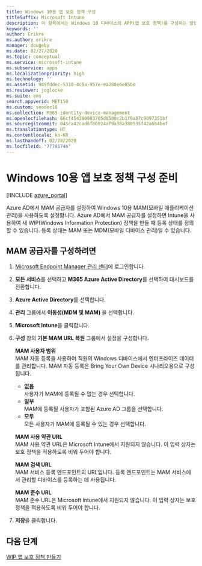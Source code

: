 ```yaml
---
title: Windows 10용 앱 보호 정책 구성
titleSuffix: Microsoft Intune
description: 이 항목에서는 Windows 10 디바이스의 APP(앱 보호 정책)를 구성하는 방법을 설명합니다.
keywords: ''
author: Erikre
ms.author: erikre
manager: dougeby
ms.date: 02/27/2020
ms.topic: conceptual
ms.service: microsoft-intune
ms.subservice: apps
ms.localizationpriority: high
ms.technology: ''
ms.assetid: 949fddec-5318-4c9a-957e-ea260e6e05be
ms.reviewer: joglocke
ms.suite: ems
search.appverid: MET150
ms.custom: seodec18
ms.collection: M365-identity-device-management
ms.openlocfilehash: 66cf454290903705d8500c2b1f9a07c9097351bf
ms.sourcegitcommit: 045ca42cad6f86024af9a38a380535f42a6b4bef
ms.translationtype: HT
ms.contentlocale: ko-KR
ms.lasthandoff: 02/28/2020
ms.locfileid: "77781746"
---
```

# <a name="get-ready-to-configure-app-protection-policies-for-windows-10"></a>Windows 10용 앱 보호 정책 구성 준비 

[!INCLUDE [azure_portal](../includes/azure_portal.md)]

Azure AD에서 MAM 공급자를 설정하여 Windows 10용 MAM(모바일 애플리케이션 관리)을 사용하도록 설정합니다. Azure AD에서 MAM 공급자를 설정하면 Intune을 사용하여 새 WIP(Windows Information Protection) 정책을 만들 때 등록 상태를 정의할 수 있습니다. 등록 상태는 MAM 또는 MDM(모바일 디바이스 관리)일 수 있습니다.

## <a name="to-configure-the-mam-provider"></a>MAM 공급자를 구성하려면

1. [Microsoft Endpoint Manager 관리 센터](https://go.microsoft.com/fwlink/?linkid=2109431)에 로그인합니다.
2. **모든 서비스**를 선택하고 **M365 Azure Active Directory**를 선택하여 대시보드를 전환합니다.
3. **Azure Active Directory**를 선택합니다.
4. **관리** 그룹에서 **이동성(MDM 및 MAM)** 을 선택합니다.
5. **Microsoft Intune**을 클릭합니다.
6. **구성** 창의 **기본 MAM URL 복원** 그룹에서 설정을 구성합니다.

   **MAM 사용자 범위**  
   MAM 자동 등록을 사용하여 직원의 Windows 디바이스에서 엔터프라이즈 데이터를 관리합니다. MAM 자동 등록은 Bring Your Own Device 시나리오용으로 구성됩니다.<ul><li>**없음**<br>사용자가 MAM에 등록될 수 없는 경우 선택합니다.</li><li>**일부**<br>MAM에 등록될 사용자가 포함된 Azure AD 그룹을 선택합니다.</li><li>**모두**<br>모든 사용자가 MAM에 등록될 수 있는 경우 선택합니다.</li></ul>

   **MAM 사용 약관 URL**  
   MAM 사용 약관 URL은 Microsoft Intune에서 지원되지 않습니다. 이 입력 상자는 보호 정책을 적용하도록 비워 두어야 합니다.

   **MAM 검색 URL**  
   MAM 서비스 등록 엔드포인트의 URL입니다. 등록 엔드포인트는 MAM 서비스에서 관리할 디바이스를 등록하는 데 사용됩니다.

   **MAM 준수 URL**  
   MAM 준수 URL은 Microsoft Intune에서 지원되지 않습니다. 이 입력 상자는 보호 정책을 적용하도록 비워 두어야 합니다. 

7. **저장**을 클릭합니다.

## <a name="next-steps"></a>다음 단계

[WIP 앱 보호 정책 만들기](windows-information-protection-policy-create.md)
